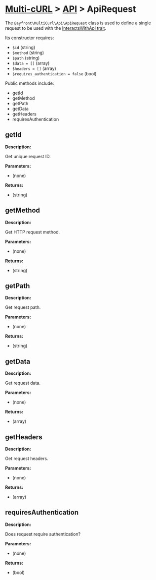 # [Multi-cURL](../README.md) > [API](README.md) > ApiRequest

The `Bayfront\MultiCurl\Api\ApiRequest` class is used to define a single request to be used with the [InteractsWithApi trait](README.md).

Its constructor requires:

- `$id` (string)
- `$method` (string)
- `$path` (string)
- `$data = []` (array)
- `$headers = []` (array)
- `$requires_authentication = false` (bool)

Public methods include:

- getId
- getMethod
- getPath
- getData
- getHeaders
- requiresAuthentication

## getId

**Description:**

Get unique request ID.

**Parameters:**

- (none)

**Returns:**

- (string)

## getMethod

**Description:**

Get HTTP request method.

**Parameters:**

- (none)

**Returns:**

- (string)

## getPath

**Description:**

Get request path.

**Parameters:**

- (none)

**Returns:**

- (string)

## getData

**Description:**

Get request data.

**Parameters:**

- (none)

**Returns:**

- (array)

## getHeaders

**Description:**

Get request headers.

**Parameters:**

- (none)

**Returns:**

- (array)

## requiresAuthentication

**Description:**

Does request require authentication?

**Parameters:**

- (none)

**Returns:**

- (bool)